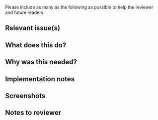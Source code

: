 Please include as many as the following as possible to help the reviewer and future readers:

## Relevant issue(s)

## What does this do?

## Why was this needed?

## Implementation notes

## Screenshots

## Notes to reviewer
